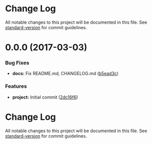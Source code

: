 # Change Log

All notable changes to this project will be documented in this file. See [standard-version](https://github.com/conventional-changelog/standard-version) for commit guidelines.

<a name="0.0.0"></a>
# 0.0.0 (2017-03-03)


### Bug Fixes

* **docs:** Fix README.md, CHANGELOG.md ([b5ead3c](https://github.com/rand0me/yo-yo-webpack-boilerplate/commit/b5ead3c))


### Features

* **project:** Initial commit ([2dc16f6](https://github.com/rand0me/yo-yo-webpack-boilerplate/commit/2dc16f6))



# Change Log

All notable changes to this project will be documented in this file. See [standard-version](https://github.com/conventional-changelog/standard-version) for commit guidelines.
